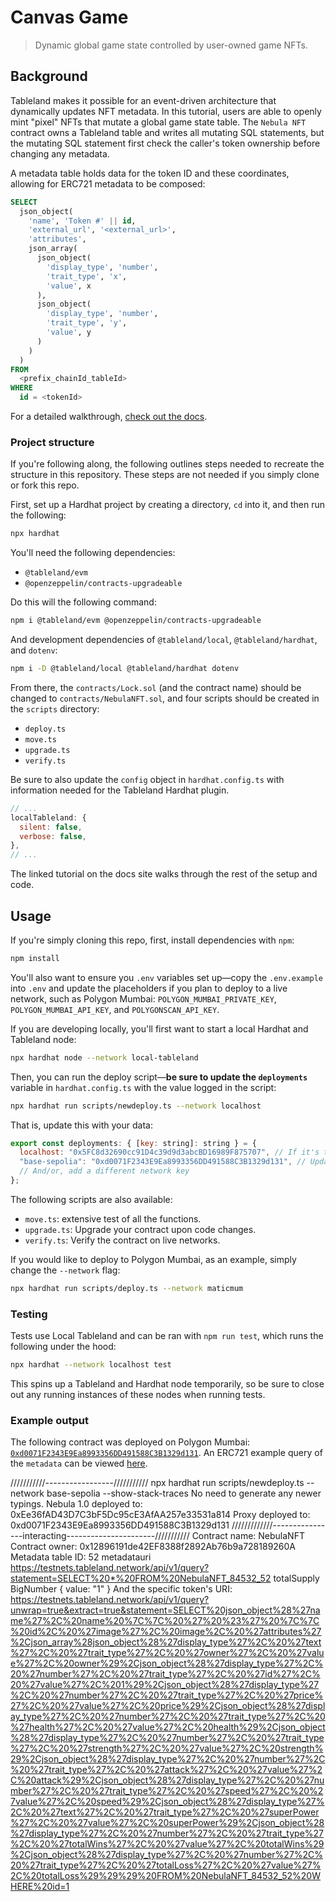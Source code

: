 # Canvas Game

> Dynamic global game state controlled by user-owned game NFTs.

## Background

Tableland makes it possible for an event-driven architecture that dynamically updates NFT metadata. In this tutorial, users are able to openly mint "pixel" NFTs that mutate a global game state table. The `Nebula NFT` contract owns a Tableland table and writes all mutating SQL statements, but the mutating SQL statement first check the caller's token ownership before changing any metadata.

A metadata table holds data for the token ID and these coordinates, allowing for ERC721 metadata to be composed:

```sql
SELECT
  json_object(
    'name', 'Token #' || id,
    'external_url', '<external_url>',
    'attributes',
    json_array(
      json_object(
        'display_type', 'number',
        'trait_type', 'x',
        'value', x
      ),
      json_object(
        'display_type', 'number',
        'trait_type', 'y',
        'value', y
      )
    )
  )
FROM
  <prefix_chainId_tableId>
WHERE
  id = <tokenId>
```

For a detailed walkthrough, [check out the docs](https://docs.tableland.xyz/tutorials/dynamic-nft-solidity).

### Project structure

If you're following along, the following outlines steps needed to recreate the structure in this repository. These steps are not needed if you simply clone or fork this repo.

First, set up a Hardhat project by creating a directory, `cd` into it, and then run the following:

```bash
npx hardhat
```

You'll need the following dependencies:

- `@tableland/evm`
- `@openzeppelin/contracts-upgradeable`

Do this will the following command:

```bash
npm i @tableland/evm @openzeppelin/contracts-upgradeable
```

And development dependencies of `@tableland/local`, `@tableland/hardhat`, and `dotenv`:

```bash
npm i -D @tableland/local @tableland/hardhat dotenv
```

From there, the `contracts/Lock.sol` (and the contract name) should be changed to `contracts/NebulaNFT.sol`, and four scripts should be created in the `scripts` directory:

- `deploy.ts`
- `move.ts`
- `upgrade.ts`
- `verify.ts`

Be sure to also update the `config` object in `hardhat.config.ts` with information needed for the Tableland Hardhat plugin.

```js
// ...
localTableland: {
  silent: false,
  verbose: false,
},
// ...
```

The linked tutorial on the docs site walks through the rest of the setup and code.

## Usage

If you're simply cloning this repo, first, install dependencies with `npm`:

```bash
npm install
```

You'll also want to ensure you `.env` variables set up—copy the `.env.example` into `.env` and update the placeholders if you plan to deploy to a live network, such as Polygon Mumbai: `POLYGON_MUMBAI_PRIVATE_KEY`, `POLYGON_MUMBAI_API_KEY`, and `POLYGONSCAN_API_KEY`.

If you are developing locally, you'll first want to start a local Hardhat and Tableland node:

```bash
npx hardhat node --network local-tableland
```

Then, you can run the deploy script—**be sure to update the `deployments`** variable in `hardhat.config.ts` with the value logged in the script:

```bash
npx hardhat run scripts/newdeploy.ts --network localhost
```

That is, update this with your data:

```js
export const deployments: { [key: string]: string } = {
  localhost: "0x5FC8d32690cc91D4c39d9d3abcBD16989F875707", // If it's the first deployed contract, this is deterministic
  "base-sepolia": "0xd0071F2343E9Ea8993356DD491588C3B1329d131", // Update this with your proxy contract deployment
  // And/or, add a different network key
};
```

The following scripts are also available:

- `move.ts`: extensive test of all the functions.
- `upgrade.ts`: Upgrade your contract upon code changes.
- `verify.ts`: Verify the contract on live networks.

If you would like to deploy to Polygon Mumbai, as an example, simply change the `--network` flag:

```bash
npx hardhat run scripts/deploy.ts --network maticmum
```

### Testing

Tests use Local Tableland and can be ran with `npm run test`, which runs the following under the hood:

```bash
npx hardhat --network localhost test
```

This spins up a Tableland and Hardhat node temporarily, so be sure to close out any running instances of these nodes when running tests.

### Example output

The following contract was deployed on Polygon Mumbai: [`0xd0071F2343E9Ea8993356DD491588C3B1329d131`](https://mumbai.polygonscan.com/address/0xd0071F2343E9Ea8993356DD491588C3B1329d131#writeProxyContract). An ERC721 example query of the `metadata` can be viewed [here](https://testnets.tableland.network/api/v1/query?statement=SELECT%20*%20FROM%20NebulaNFT_84532_52).





///////////-----------------///////////
 npx hardhat run scripts/newdeploy.ts --network base-sepolia --show-stack-traces
No need to generate any newer typings.
Nebula 1.0 deployed to: 0xEe36fAD43D7C3bF5Dc95cE3AfAA257e33531a814
Proxy deployed to: 0xd0071F2343E9Ea8993356DD491588C3B1329d131
/////////////----------------interacting----------------------///////////
Contract name: NebulaNFT
Contract owner: 0x12896191de42EF8388f2892Ab76b9a728189260A
Metadata table ID: 52
metadatauri https://testnets.tableland.network/api/v1/query?statement=SELECT%20*%20FROM%20NebulaNFT_84532_52
totalSupply BigNumber { value: "1" }
And the specific token's URI:
https://testnets.tableland.network/api/v1/query?unwrap=true&extract=true&statement=SELECT%20json_object%28%27name%27%2C%20name%20%7C%7C%20%27%20%23%27%20%7C%7C%20id%2C%20%27image%27%2C%20image%2C%20%27attributes%27%2Cjson_array%28json_object%28%27display_type%27%2C%20%27text%27%2C%20%27trait_type%27%2C%20%27owner%27%2C%20%27value%27%2C%20owner%29%2Cjson_object%28%27display_type%27%2C%20%27number%27%2C%20%27trait_type%27%2C%20%27id%27%2C%20%27value%27%2C%201%29%2Cjson_object%28%27display_type%27%2C%20%27number%27%2C%20%27trait_type%27%2C%20%27price%27%2C%20%27value%27%2C%20price%29%2Cjson_object%28%27display_type%27%2C%20%27number%27%2C%20%27trait_type%27%2C%20%27health%27%2C%20%27value%27%2C%20health%29%2Cjson_object%28%27display_type%27%2C%20%27number%27%2C%20%27trait_type%27%2C%20%27strength%27%2C%20%27value%27%2C%20strength%29%2Cjson_object%28%27display_type%27%2C%20%27number%27%2C%20%27trait_type%27%2C%20%27attack%27%2C%20%27value%27%2C%20attack%29%2Cjson_object%28%27display_type%27%2C%20%27number%27%2C%20%27trait_type%27%2C%20%27speed%27%2C%20%27value%27%2C%20speed%29%2Cjson_object%28%27display_type%27%2C%20%27text%27%2C%20%27trait_type%27%2C%20%27superPower%27%2C%20%27value%27%2C%20superPower%29%2Cjson_object%28%27display_type%27%2C%20%27number%27%2C%20%27trait_type%27%2C%20%27totalWins%27%2C%20%27value%27%2C%20totalWins%29%2Cjson_object%28%27display_type%27%2C%20%27number%27%2C%20%27trait_type%27%2C%20%27totalLoss%27%2C%20%27value%27%2C%20totalLoss%29%29%29%20FROM%20NebulaNFT_84532_52%20WHERE%20id=1

